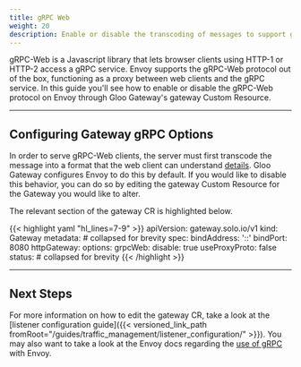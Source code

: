 ```yaml
---
title: gRPC Web
weight: 20
description: Enable or disable the transcoding of messages to support gRPC web clients
---
```


gRPC-Web is a Javascript library that lets browser clients using HTTP-1 or HTTP-2 access a gRPC service. Envoy supports the gRPC-Web protocol out of the box, functioning as a proxy between web clients and the gRPC service. In this guide you'll see how to enable or disable the gRPC-Web protocol on Envoy through Gloo Gateway's gateway Custom Resource.

---

## Configuring Gateway gRPC Options

In order to serve gRPC-Web clients, the server must first transcode the message into a format that the web client can understand [details](https://github.com/grpc/grpc/blob/master/doc/PROTOCOL-WEB.md#protocol-differences-vs-grpc-over-http2). Gloo Gateway configures Envoy to do this by default. If you would like to disable this behavior, you can do so by editing the gateway Custom Resource for the Gateway you would like to alter.

The relevant section of the gateway CR is highlighted below.

{{< highlight yaml "hl_lines=7-9" >}}
apiVersion: gateway.solo.io/v1
kind: Gateway
metadata: # collapsed for brevity
spec:
  bindAddress: '::'
  bindPort: 8080
  httpGateway:
    options:
      grpcWeb:
        disable: true
  useProxyProto: false
status: # collapsed for brevity
{{< /highlight >}}

---

## Next Steps

For more information on how to edit the gateway CR, take a look at the [listener configuration guide]({{< versioned_link_path fromRoot="/guides/traffic_management/listener_configuration/" >}}). You may also want to take a look at the Envoy docs regarding the [use of gRPC](https://www.envoyproxy.io/docs/envoy/v1.9.0/intro/arch_overview/grpc#arch-overview-grpc) with Envoy.